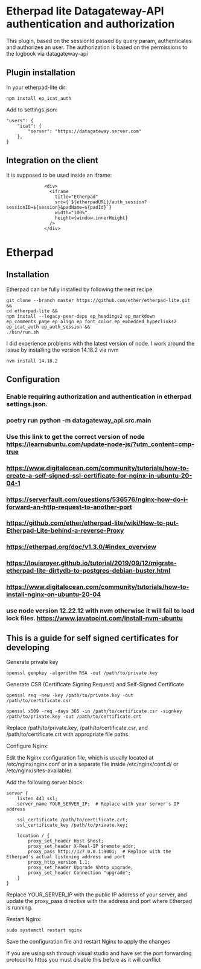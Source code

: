 # Etherpad lite Datagateway-API authentication and authorization

This plugin, based on the sessionId passed by query param, authenticates and authorizes an user. The authorization is based on the permissions to the logbook via datagateway-api


## Plugin installation

In your etherpad-lite dir:

    npm install ep_icat_auth

Add to settings.json:

```
"users": {
    "icat": {
        "server": "https://datagateway.server.com"
    },
}
```

## Integration on the client

It is supposed to be used inside an iframe:

```
              <div>
                <iframe
                  title="Etherpad"
                  src={`${etherpadURL}/auth_session?sessionID=${session}&padName=${padId}`}
                  width="100%"
                  height={window.innerHeight}
                />
              </div>
```

# Etherpad 

## Installation

Etherpad can be fully installed by following the next recipe:
```
git clone --branch master https://github.com/ether/etherpad-lite.git &&
cd etherpad-lite &&
npm install --legacy-peer-deps ep_headings2 ep_markdown ep_comments_page ep_align ep_font_color ep_embedded_hyperlinks2 ep_icat_auth ep_auth_session &&
./bin/run.sh

```

I did experience problems with the latest version of node. I work around the issue by installing the version 14.18.2 via nvm
```
nvm install 14.18.2
```

## Configuration

### Enable requiring authorization and authentication in etherpad settings.json.

### poetry run python -m datagateway_api.src.main

### Use this link to get the correct version of node https://learnubuntu.com/update-node-js/?utm_content=cmp-true

### https://www.digitalocean.com/community/tutorials/how-to-create-a-self-signed-ssl-certificate-for-nginx-in-ubuntu-20-04-1

### https://serverfault.com/questions/536576/nginx-how-do-i-forward-an-http-request-to-another-port

### https://github.com/ether/etherpad-lite/wiki/How-to-put-Etherpad-Lite-behind-a-reverse-Proxy

### https://etherpad.org/doc/v1.3.0/#index_overview

### https://louisroyer.github.io/tutorial/2019/09/12/migrate-etherpad-lite-dirtydb-to-postgres-debian-buster.html

### https://www.digitalocean.com/community/tutorials/how-to-install-nginx-on-ubuntu-20-04

### use node version 12.22.12 with nvm otherwise it will fail to load lock files. https://www.javatpoint.com/install-nvm-ubuntu

## This is a guide for self signed certificates for developing

Generate private key

```
openssl genpkey -algorithm RSA -out /path/to/private.key
```

Generate CSR (Certificate Signing Request) and Self-Signed Certificate

```
openssl req -new -key /path/to/private.key -out /path/to/certificate.csr

openssl x509 -req -days 365 -in /path/to/certificate.csr -signkey /path/to/private.key -out /path/to/certificate.crt
```

Replace /path/to/private.key, /path/to/certificate.csr, and /path/to/certificate.crt with appropriate file paths.

Configure Nginx:

Edit the Nginx configuration file, which is usually located at /etc/nginx/nginx.conf or in a separate file inside /etc/nginx/conf.d/ or /etc/nginx/sites-available/.

Add the following server block:


```
server {
    listen 443 ssl;
    server_name YOUR_SERVER_IP;  # Replace with your server's IP address

    ssl_certificate /path/to/certificate.crt;
    ssl_certificate_key /path/to/private.key;

    location / {
        proxy_set_header Host $host;
        proxy_set_header X-Real-IP $remote_addr;
        proxy_pass http://127.0.0.1:9001;  # Replace with the Etherpad's actual listening address and port
        proxy_http_version 1.1;
        proxy_set_header Upgrade $http_upgrade;
        proxy_set_header Connection "upgrade";
    }
}
```

Replace YOUR_SERVER_IP with the public IP address of your server, and update the proxy_pass directive with the address and port where Etherpad is running.


Restart Nginx:
```
sudo systemctl restart nginx
```
Save the configuration file and restart Nginx to apply the changes

If you are using ssh through visual studio and have set the port forwarding protocol to https you must disable this before as it will conflict

